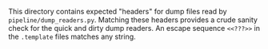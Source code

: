 This directory contains expected "headers" for dump files read by
`pipeline/dump_readers.py`. Matching these headers provides a crude
sanity check for the quick and dirty dump readers. An escape sequence
`<<???>>` in the `.template` files matches any string.
